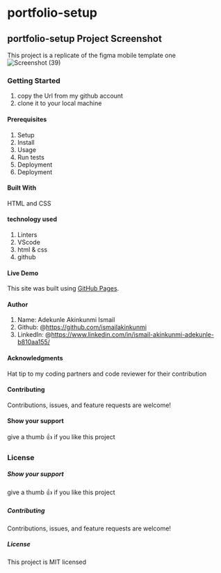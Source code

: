 # portfolio-setup

## portfolio-setup Project Screenshot

This project is a replicate of the figma mobile template one
![Screenshot (39)](https://user-images.githubusercontent.com/37457094/143147781-cd7f7089-e0d6-40be-a6e6-90d611445df6.png)

### Getting Started

1. copy the Url from my github account
2. clone it to your local machine

#### Prerequisites

1. Setup
2. Install
3. Usage
4. Run tests
5. Deployment
4. Deployment

#### Built With

HTML and CSS

#### technology used

1. Linters
2. VScode
3. html & css
4. github

#### Live Demo

This site was built using [GitHub Pages](http://127.0.0.1:5500/index.html/).

#### Author

1. Name: Adekunle Akinkunmi Ismail
2. Github: @<https://github.com/ismailakinkunmi>
3. LinkedIn: @<https://www.linkedin.com/in/ismail-akinkunmi-adekunle-b810aa155/>

#### Acknowledgments

Hat tip to my coding partners and code reviewer for their contribution

#### Contributing

Contributions, issues, and feature requests are welcome!

#### Show your support

give a thumb 👍 if you like this project

### License

##### Show your support

give a thumb 👍 if you like this project

##### Contributing

Contributions, issues, and feature requests are welcome!

##### License


This project is MIT licensed
